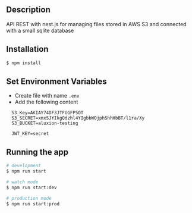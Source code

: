## Description

API REST with nest.js for managing files stored in AWS S3 and connected with a small sqlite database

## Installation

```bash
$ npm install
```

## Set Environment Variables

- Create file with name ``` .env ```
- Add the following content
```
  S3_Key=AKIAY74DF3JTFUGFP5OT
  S3_SECRET=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
  S3_BUCKET=aluxion-testing

  JWT_KEY=secret
```

## Running the app

```bash
# development
$ npm run start

# watch mode
$ npm run start:dev

# production mode
$ npm run start:prod
```
